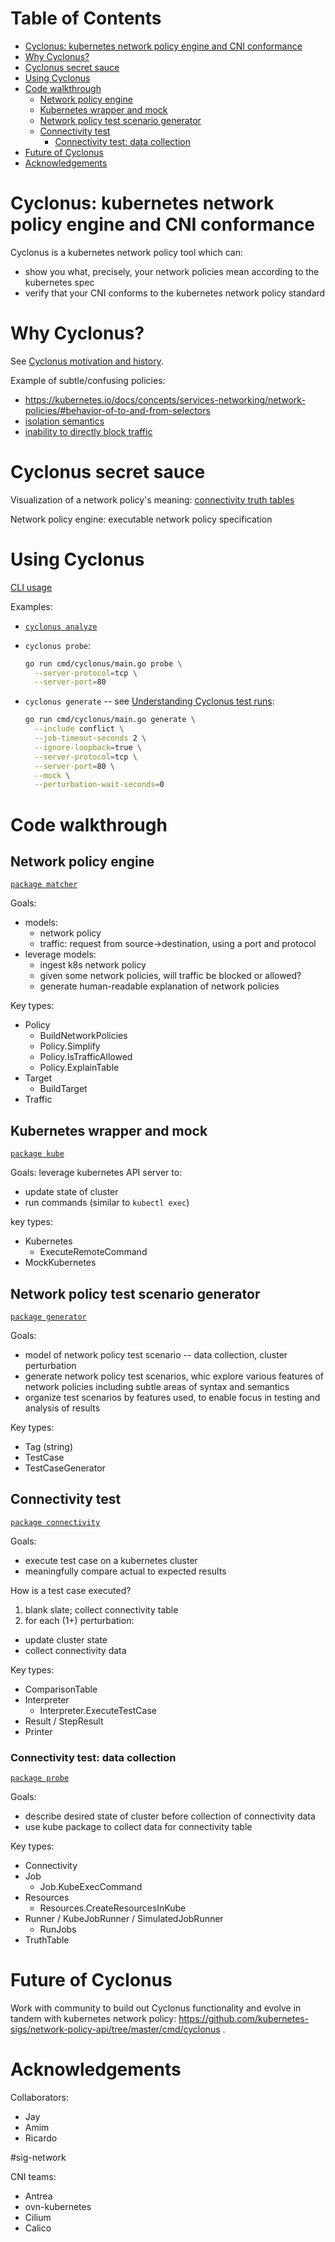 # Table of Contents

- [Cyclonus: kubernetes network policy engine and CNI conformance](#cyclonus-kubernetes-network-policy-engine-and-cni-conformance)
- [Why Cyclonus?](#why-cyclonus)
- [Cyclonus secret sauce](#cyclonus-secret-sauce)
- [Using Cyclonus](#using-cyclonus)
- [Code walkthrough](#code-walkthrough)
   * [Network policy engine](#network-policy-engine)
   * [Kubernetes wrapper and mock](#kubernetes-wrapper-and-mock)
   * [Network policy test scenario generator](#network-policy-test-scenario-generator)
   * [Connectivity test](#connectivity-test)
      + [Connectivity test: data collection](#connectivity-test-data-collection)
- [Future of Cyclonus](#future-of-cyclonus)
- [Acknowledgements](#acknowledgements)


# Cyclonus: kubernetes network policy engine and CNI conformance

Cyclonus is a kubernetes network policy tool which can:

 - show you what, precisely, your network policies mean according to the kubernetes spec
 - verify that your CNI conforms to the kubernetes network policy standard

# Why Cyclonus?

See [Cyclonus motivation and history](https://github.com/mattfenwick/cyclonus#motivation-and-history).

Example of subtle/confusing policies: 

 - https://kubernetes.io/docs/concepts/services-networking/network-policies/#behavior-of-to-and-from-selectors
 - [isolation semantics](https://kubernetes.io/docs/concepts/services-networking/network-policies/#the-two-sorts-of-pod-isolation)
 - [inability to directly block traffic](https://kubernetes.io/docs/concepts/services-networking/network-policies/#what-you-can-t-do-with-network-policies-at-least-not-yet)

# Cyclonus secret sauce

Visualization of a network policy's meaning: [connectivity truth tables](https://kubernetes.io/blog/2021/04/20/defining-networkpolicy-conformance-cni-providers/#the-first-step-a-validation-framework-for-networkpolicies-that-was-intuitive-to-use-and-understand)

Network policy engine: executable network policy specification


# Using Cyclonus

[CLI usage](../README.md#cli-usage)

Examples:
- [`cyclonus analyze`](../examples/run.sh)
- `cyclonus probe`:

  ```bash
  go run cmd/cyclonus/main.go probe \
    --server-protocol=tcp \
    --server-port=80
  ```

- `cyclonus generate` -- see [Understanding Cyclonus test runs](./test-runs.md):

  ```bash
  go run cmd/cyclonus/main.go generate \
    --include conflict \
    --job-timeout-seconds 2 \
    --ignore-loopback=true \
    --server-protocol=tcp \
    --server-port=80 \
    --mock \
    --perturbation-wait-seconds=0
  ```


# Code walkthrough

## Network policy engine

[`package matcher`](../pkg/matcher)

Goals:
 - models:
   - network policy
   - traffic: request from source->destination, using a port and protocol
 - leverage models:
   - ingest k8s network policy
   - given some network policies, will traffic be blocked or allowed? 
   - generate human-readable explanation of network policies

Key types:
 - Policy
   - BuildNetworkPolicies
   - Policy.Simplify
   - Policy.IsTrafficAllowed
   - Policy.ExplainTable
 - Target
   - BuildTarget
 - Traffic

## Kubernetes wrapper and mock

[`package kube`](../pkg/kube)

Goals: leverage kubernetes API server to:
 - update state of cluster
 - run commands (similar to `kubectl exec`)

key types:
 - Kubernetes
   - ExecuteRemoteCommand
 - MockKubernetes

## Network policy test scenario generator

[`package generator`](../pkg/generator)

Goals:
 - model of network policy test scenario -- data collection, cluster perturbation
 - generate network policy test scenarios, whic explore various features of network 
   policies including subtle areas of syntax and semantics
 - organize test scenarios by features used, to enable focus in testing and analysis of results

Key types:
 - Tag (string)
 - TestCase
 - TestCaseGenerator

## Connectivity test

[`package connectivity`](../pkg/connectivity)

Goals:
 - execute test case on a kubernetes cluster
 - meaningfully compare actual to expected results

How is a test case executed?
 1. blank slate; collect connectivity table
 2. for each (1+) perturbation:
   - update cluster state
   - collect connectivity data

Key types:
 - ComparisonTable
 - Interpreter
   - Interpreter.ExecuteTestCase
 - Result / StepResult
 - Printer

### Connectivity test: data collection

[`package probe`](../pkg/connectivity/probe)

Goals:
 - describe desired state of cluster before collection of connectivity data
 - use kube package to collect data for connectivity table

Key types:
 - Connectivity
 - Job
   - Job.KubeExecCommand
 - Resources
   - Resources.CreateResourcesInKube
 - Runner / KubeJobRunner / SimulatedJobRunner
   - RunJobs
 - TruthTable


# Future of Cyclonus

Work with community to build out Cyclonus functionality and evolve in tandem with kubernetes network policy:
https://github.com/kubernetes-sigs/network-policy-api/tree/master/cmd/cyclonus .

# Acknowledgements

Collaborators:
 - Jay
 - Amim
 - Ricardo

#sig-network

CNI teams:
 - Antrea
 - ovn-kubernetes
 - Cilium
 - Calico
